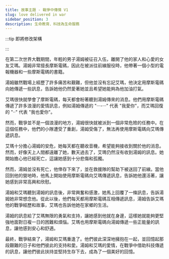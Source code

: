 ```yaml
---
title: 故事主題 - 戰爭中傳情 V1
slug: love delivered in war
sidebar_position: 3
description: 生命教育、科技為生命服務
---
```


:::tip 即將修改架構

:::

在第二次世界大戰期間，年輕的男子湯姆被征召入伍，離開了他的家人和心愛的女友艾瑪。湯姆非常擅長摩斯電碼，因此在被派往前線服役時，他帶著一個小型的電報機器和一些摩斯電碼的書籍。

湯姆雖然戰場上經歷了許多痛苦和艱難，但他並沒有忘記艾瑪，他決定用摩斯電碼向她傳遞一些訊息，告訴她他仍然愛著她並且希望她能夠為他加油打氣。

艾瑪很快就學會了摩斯電碼，每天都會盼著聽到湯姆傳來的消息。他們用摩斯電碼傳遞了許多浪漫的愛情訊息，例如湯姆傳遞的 "···-···" 代表 "我愛你"，而艾瑪回復的 "··" 代表 "我也愛你"。

然而，戰爭並不是一個浪漫的地方，湯姆很快就被派到一個非常危險的任務中。在這個任務中，他們的小隊遭受了重創，湯姆受傷了，無法再使用摩斯電碼向艾瑪傳遞訊息。

艾瑪十分擔心湯姆的安危，她每天都在聽收音機，希望能夠接收到關於他的消息。然而，好像天上人間都遠離了她，數天過去了，艾瑪仍然沒有收到湯姆的訊息。她開始擔心他已經死亡，這讓她感到十分悲傷和孤獨。

然而，湯姆並沒有死亡，他倖存下來了，並在救援隊的幫助下被送回了前線。當他回到他的營地時，他馬上開始使用摩斯電碼向艾瑪傳遞訊息，告訴她他還活著，讓她感到非常高興和欣慰。

湯姆和艾瑪聽到湯姆的訊息後，非常興奮和感激，她馬上回覆了一條訊息，告訴湯姆她非常想念他。從此以後，他們每天都用摩斯電碼互相傳遞訊息，湯姆告訴艾瑪他的戰爭經歷和故事，艾瑪也告訴他她在家鄉的生活。

湯姆的訊息給了艾瑪無限的勇氣和支持，讓她感到他就在身邊，這樣她就能夠更堅強地面對日複一日的困難和煩惱。艾瑪也用摩斯電碼向湯姆傳遞一些正能量的訊息，讓他感到安心和舒適。

最終，戰爭結束了，湯姆和艾瑪重逢了。他們彼此深深地擁抱在一起，並回憶起那段艱難的日子和他們彼此的支持和愛。湯姆和艾瑪的愛情，在戰爭中借助科技傳遞的訊息，讓他們彼此扶持並堅持生存下去，成為了一個美好的回憶。